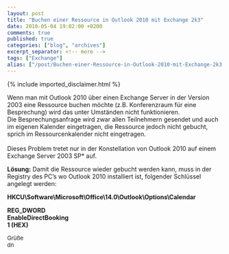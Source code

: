 ```yaml
---
layout: post
title: "Buchen einer Ressource in Outlook 2010 mit Exchange 2k3"
date: 2010-05-04 19:02:00 +0200
comments: true
published: true
categories: ["blog", "archives"]
excerpt_separator: <!-- more -->
tags: ["Exchange"]
alias: ["/post/Buchen-einer-Ressource-in-Outlook-2010-mit-Exchange-2k3.aspx", "/post/buchen-einer-ressource-in-outlook-2010-mit-exchange-2k3.aspx"]
---
```

<!-- more -->
{% include imported_disclaimer.html %}
<p>Wenn man mit Outlook 2010 &uuml;ber einen Exchange Server in der Version 2003 eine Ressource buchen m&ouml;chte (z.B. Konferenzraum f&uuml;r eine Besprechung) wird das unter Umst&auml;nden nicht funktionieren. <br />Die Besprechungsanfrage wird zwar allen Teilnehmern gesendet und auch im eigenen Kalender eingetragen, die Ressource jedoch nicht gebucht, sprich im Ressourcenkalender nicht eingetragen. <br /> <br />Dieses Problem tretet nur in der Konstellation von Outlook 2010 auf einem Exchange Server 2003 SP* auf.</p>
<p><strong>L&ouml;sung:</strong> Damit die Ressource wieder gebucht werden kann, muss in der Registry des PC&rsquo;s wo Outlook 2010 installiert ist, folgender Schl&uuml;ssel angelegt werden:</p>
<p><strong>HKCU\Software\Microsoft\Office\14.0\Outlook\Options\Calendar</strong></p>
<p><strong>REG_DWORD <br />EnableDirectBooking <br />1 (HEX)</strong></p>
<p><span style="font-size: small;">Gr&uuml;&szlig;e <br />dn</span></p>
